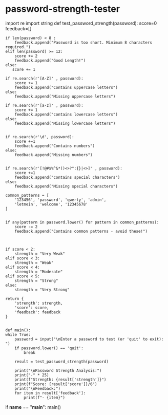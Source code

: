 # password-strength-tester
import re 
import string
def test_password_strength(password):
    score=0
    feedback=[]

    if len(password) < 8 :
        feedback.append("Password is too short. Minimum 8 characters required.")
    elif len(password) >= 12:
        score += 2
        feedback.append("Good Length!")
    else:
       score += 1

    if re.search(r'[A-Z]' , password):
        score += 1
        feedback.append("Contains uppercase letters")
    else:
        feedback.append("Missing uppercase letters")

    if re.search(r'[a-z]' , password):
        score += 1
        feedback.append("contains lowercase letters")
    else:
        feedback.append("Missing lowercase letters")


    if re.search(r'\d', password):
        score +=1
        feedback.append("Contains numbers")
    else:
        feedback.append("Missing numbers")


    if re.search(r'[!@#$%^&*()<>?":{}|<>]' , password):
        score +=1
        feedback.append("contains special characters")
    else:
        feedback.append("Missing special characters")

    common_patterns = [
        '123456', 'password', 'qwerty', 'admin', 
        'letmein', 'welcome', '12345678'
    ]


    if any(pattern in password.lower() for pattern in common_patterns):
        score -= 2
        feedback.append("Contains common patterns - avoid these!")



    if score < 2:
        strength = "Very Weak"
    elif score < 3:
        strength = "Weak"
    elif score < 4:
        strength = "Moderate"
    elif score < 5:
        strength = "Strong"
    else:
        strength = "Very Strong"

    return {
        'strength': strength,
        'score': score,
        'feedback': feedback
    }


    def main():
    while True:
        password = input("\nEnter a password to test (or 'quit' to exit): ")
        if password.lower() == 'quit':
            break
            
        result = test_password_strength(password)
        
        print("\nPassword Strength Analysis:")
        print("-" * 25)
        print(f"Strength: {result['strength']}")
        print(f"Score: {result['score']}/6")
        print("\nFeedback:")
        for item in result['feedback']:
            print(f"- {item}")

if __name__ == "__main__":
    main()
    
